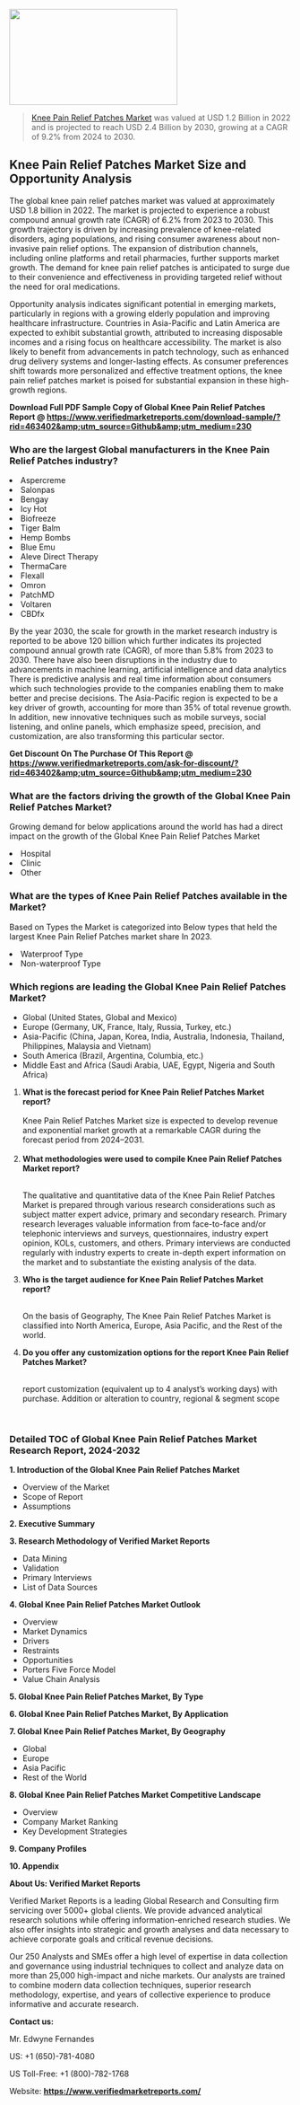 
<img src="https://ffe5etoiles.com/wp-content/uploads/2024/12/MST1-300x171.png" alt="" width="300" height="171" class="alignnone size-medium wp-image-20088" /><blockquote><p><p><a href="https://www.verifiedmarketreports.com/download-sample/?rid=463402&utm_source=Github&utm_medium=230" target="_blank">Knee Pain Relief Patches Market</a> was valued at USD 1.2 Billion in 2022 and is projected to reach USD 2.4 Billion by 2030, growing at a CAGR of 9.2% from 2024 to 2030.</p></blockquote><p><h2>Knee Pain Relief Patches Market Size and Opportunity Analysis</h2><p>The global knee pain relief patches market was valued at approximately USD 1.8 billion in 2022. The market is projected to experience a robust compound annual growth rate (CAGR) of 6.2% from 2023 to 2030. This growth trajectory is driven by increasing prevalence of knee-related disorders, aging populations, and rising consumer awareness about non-invasive pain relief options. The expansion of distribution channels, including online platforms and retail pharmacies, further supports market growth. The demand for knee pain relief patches is anticipated to surge due to their convenience and effectiveness in providing targeted relief without the need for oral medications.</p><p>Opportunity analysis indicates significant potential in emerging markets, particularly in regions with a growing elderly population and improving healthcare infrastructure. Countries in Asia-Pacific and Latin America are expected to exhibit substantial growth, attributed to increasing disposable incomes and a rising focus on healthcare accessibility. The market is also likely to benefit from advancements in patch technology, such as enhanced drug delivery systems and longer-lasting effects. As consumer preferences shift towards more personalized and effective treatment options, the knee pain relief patches market is poised for substantial expansion in these high-growth regions.</p></p><p class=""><strong>Download Full PDF Sample Copy of Global Knee Pain Relief Patches Report @ <a href="https://www.verifiedmarketreports.com/download-sample/?rid=463402&amp;utm_source=Github&amp;utm_medium=230" target="_blank">https://www.verifiedmarketreports.com/download-sample/?rid=463402&amp;utm_source=Github&amp;utm_medium=230</a></strong></p><h3 id="" class="">Who are the largest Global manufacturers in the Knee Pain Relief Patches industry?</h3><p><li>Aspercreme</li><li> Salonpas</li><li> Bengay</li><li> Icy Hot</li><li> Biofreeze</li><li> Tiger Balm</li><li> Hemp Bombs</li><li> Blue Emu</li><li> Aleve Direct Therapy</li><li> ThermaCare</li><li> Flexall</li><li> Omron</li><li> PatchMD</li><li> Voltaren</li><li> CBDfx</li></p><div class=""><div class="" dir="" data-message-author-role="" data-message-id="" data-message-model-slug=""><div class=""><div class=""><div class=""><div class="" dir="" data-message-author-role="" data-message-id="" data-message-model-slug=""><div class=""><div class=""><p>By the year 2030, the scale for growth in the market research industry is reported to be above 120 billion which further indicates its projected compound annual growth rate (CAGR), of more than 5.8% from 2023 to 2030. There have also been disruptions in the industry due to advancements in machine learning, artificial intelligence and data analytics There is predictive analysis and real time information about consumers which such technologies provide to the companies enabling them to make better and precise decisions. The Asia-Pacific region is expected to be a key driver of growth, accounting for more than 35% of total revenue growth. In addition, new innovative techniques such as mobile surveys, social listening, and online panels, which emphasize speed, precision, and customization, are also transforming this particular sector.</p><p><strong>Get Discount On The Purchase Of This Report @&nbsp; <a href="https://www.verifiedmarketreports.com/ask-for-discount/?rid=463402&amp;utm_source=Github&amp;utm_medium=230" target="_blank">https://www.verifiedmarketreports.com/ask-for-discount/?rid=463402&amp;utm_source=Github&amp;utm_medium=230</a></strong></p></div></div></div></div></div></div></div></div><h3 id="" class="">What are the factors driving the growth of the Global Knee Pain Relief Patches Market?</h3><p id="" class="">Growing demand for below applications around the world has had a direct impact on the growth of the Global Knee Pain Relief Patches Market</p><p id="" class=""><li>Hospital</li><li> Clinic</li><li> Other</li></p><h3 id="" class="">What are the types of Knee Pain Relief Patches available in the Market?</h3><p id="" class="">Based on Types the Market is categorized into Below types that held the largest Knee Pain Relief Patches market share In 2023.</p><p id="" class=""><li>Waterproof Type</li><li> Non-waterproof Type</li></p><h3 id="" class="">Which regions are leading the Global Knee Pain Relief Patches Market?</h3><ul><li>Global (United States, Global and Mexico)</li><li>Europe (Germany, UK, France, Italy, Russia, Turkey, etc.)</li><li>Asia-Pacific (China, Japan, Korea, India, Australia, Indonesia, Thailand, Philippines, Malaysia and Vietnam)</li><li>South America (Brazil, Argentina, Columbia, etc.)</li><li>Middle East and Africa (Saudi Arabia, UAE, Egypt, Nigeria and South Africa)</li></ul><p><ol><li><strong>What is the forecast period for Knee Pain Relief Patches Market report?<br /></strong><br /><span data-sheets-root="1" data-sheets-value="{&quot;1&quot;:2,&quot;2&quot;:&quot;XXXX size is expected to develop revenue and exponential market growth at a remarkable CAGR during the forecast period from 2024&ndash;2030.&quot;}" data-sheets-userformat="{&quot;2&quot;:12674,&quot;4&quot;:{&quot;1&quot;:2,&quot;2&quot;:16776960},&quot;10&quot;:2,&quot;11&quot;:0,&quot;15&quot;:&quot;Arial&quot;,&quot;16&quot;:12}">Knee Pain Relief Patches Market size is expected to develop revenue and exponential market growth at a remarkable CAGR during the forecast period from 2024&ndash;2031.</span><br /><br /></li><li><strong>What methodologies were used to compile Knee Pain Relief Patches Market report?<br /><br /></strong><p>The qualitative and quantitative data of the&nbsp;Knee Pain Relief Patches Market is prepared through various research considerations such as subject matter expert advice, primary and secondary research. Primary research leverages valuable information from face-to-face and/or telephonic interviews and surveys, questionnaires, industry expert opinion, KOLs, customers, and others. Primary interviews are conducted regularly with industry experts to create in-depth expert information on the market and to substantiate the existing analysis of the data.&nbsp;</p></li><li><strong>Who is the target audience for Knee Pain Relief Patches Market report?<br /><br /></strong><p>On the basis of Geography, The&nbsp;Knee Pain Relief Patches Market is classified into North America, Europe, Asia Pacific, and the Rest of the world.</p></li><li><strong>Do you offer any customization options for the report Knee Pain Relief Patches Market?<br /><br /></strong><p>report customization (equivalent up to 4 analyst&rsquo;s working days) with purchase. Addition or alteration to country, regional &amp; segment scope</p><p>&nbsp;</p></li></ol></p><h3 id="" class="">Detailed TOC of Global Knee Pain Relief Patches Market Research Report, 2024-2032</h3><p id="" class=""><strong>1. Introduction of the Global Knee Pain Relief Patches Market</strong></p><ul><li>Overview of the Market</li><li>Scope of Report</li><li>Assumptions</li></ul><p id="" class=""><strong>2. Executive Summary</strong></p><p id="" class=""><strong>3. Research Methodology of&nbsp;Verified Market Reports</strong></p><ul><li>Data Mining</li><li>Validation</li><li>Primary Interviews</li><li>List of Data Sources</li></ul><p id="" class=""><strong>4. Global Knee Pain Relief Patches Market Outlook</strong></p><ul><li>Overview</li><li>Market Dynamics</li><li>Drivers</li><li>Restraints</li><li>Opportunities</li><li>Porters Five Force Model</li><li>Value Chain Analysis</li></ul><p id="" class=""><strong>5. Global Knee Pain Relief Patches Market, By&nbsp;Type</strong></p><p id="" class=""><strong>6. Global Knee Pain Relief Patches Market, By Application</strong></p><p id="" class=""><strong>7. Global Knee Pain Relief Patches Market, By Geography</strong></p><ul><li>Global</li><li>Europe</li><li>Asia Pacific</li><li>Rest of the World</li></ul><p id="" class=""><strong>8. Global Knee Pain Relief Patches Market Competitive Landscape</strong></p><ul><li>Overview</li><li>Company Market Ranking</li><li>Key Development Strategies</li></ul><p id="" class=""><strong>9. Company Profiles</strong></p><p id="" class=""><strong>10. Appendix</strong></p><p id="" class=""><strong>About Us: Verified Market Reports</strong></p><p id="" class="">Verified Market Reports is a leading Global Research and Consulting firm servicing over 5000+ global clients. We provide advanced analytical research solutions while offering information-enriched research studies. We also offer insights into strategic and growth analyses and data necessary to achieve corporate goals and critical revenue decisions.</p><p id="" class="">Our 250 Analysts and SMEs offer a high level of expertise in data collection and governance using industrial techniques to collect and analyze data on more than 25,000 high-impact and niche markets. Our analysts are trained to combine modern data collection techniques, superior research methodology, expertise, and years of collective experience to produce informative and accurate research.</p><p id="" class=""><strong>Contact us:</strong></p><p id="" class="">Mr. Edwyne Fernandes</p><p id="" class="">US: +1 (650)-781-4080</p><p id="" class="">US Toll-Free: +1 (800)-782-1768</p><p id="" class="">Website: <a target="" data-test-app-aware-link=""><strong>https://www.verifiedmarketreports.com/</strong></a></p>
